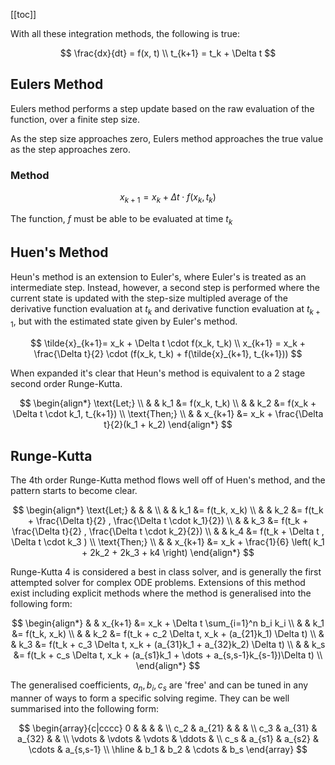 [[toc]]

With all these integration methods, the following is true:

$$
\frac{dx}{dt} = f(x, t) \\
t_{k+1} = t_k + \Delta t
$$

## Eulers Method

Eulers method performs a step update based on the raw evaluation of the function, over a finite step size.

As the step size approaches zero, Eulers method approaches the true value as the step approaches zero.

### Method

$$
x_{k+1}= x_{k} + \Delta t \cdot f(x_k, t_k)
$$

The function, $f$ must be able to be evaluated at time $t_k$

## Huen's Method

Heun's method is an extension to Euler's, where Euler's is treated as an intermediate step. Instead, however,
a second step is performed where the current state is updated with the step-size multipled average of the
derivative function evaluation at $t_k$ and derivative function evaluation at $t_{k+1}$, but with the
estimated state given by Euler's method.

$$
\tilde{x}_{k+1}= x_k + \Delta t \cdot f(x_k, t_k) \\
x_{k+1} = x_k + \frac{\Delta t}{2} \cdot (f(x_k, t_k) + f(\tilde{x}_{k+1}, t_{k+1}))
$$

When expanded it's clear that Heun's method is equivalent to a 2 stage second order Runge-Kutta.

$$
\begin{align*}
\text{Let;} \\
& & k_1     &= f(x_k, t_k) \\
& & k_2     &= f(x_k + \Delta t \cdot k_1, t_{k+1}) \\
\text{Then;} \\
& & x_{k+1} &= x_k + \frac{\Delta t}{2}(k_1 + k_2)
\end{align*}
$$

## Runge-Kutta

The 4th order Runge-Kutta method flows well off of Huen's method, and the pattern starts to become clear.

$$
\begin{align*}
\text{Let;} & & & \\
& & k_1 &= f(t_k, x_k)  \\
& & k_2 &= f(t_k + \frac{\Delta t}{2} ,  \frac{\Delta t \cdot k_1}{2})  \\
& & k_3 &= f(t_k + \frac{\Delta t}{2} ,  \frac{\Delta t \cdot k_2}{2})  \\
& & k_4 &= f(t_k + \Delta t ,  \Delta t \cdot k_3 )  \\
\text{Then;} \\
& & x_{k+1} &= x_k + \frac{1}{6} \left( k_1 + 2k_2 + 2k_3 + k4 \right)
\end{align*}
$$

Runge-Kutta 4 is considered a best in class solver, and is generally the first attempted solver for complex
ODE problems. Extensions of this method exist including explicit methods where the method is generalised into
the following form:

$$
\begin{align*}
& & x_{k+1} &= x_k + \Delta t \sum_{i=1}^n b_i k_i \\
& & k_1 &= f(t_k, x_k) \\
& & k_2 &= f(t_k + c_2 \Delta t, x_k + (a_{21}k_1) \Delta t) \\
& & k_3 &= f(t_k + c_3 \Delta t, x_k + (a_{31}k_1 + a_{32}k_2) \Delta t) \\
& & k_s &= f(t_k + c_s \Delta t, x_k + (a_{s1}k_1 + \dots + a_{s,s-1}k_{s-1})\Delta t) \\
\end{align*}
$$

The generalised coefficients, $a_n, b_i, c_s$ are 'free' and can be tuned in any manner of ways to form
a specific solving regime. They can be well summarised into the following form:

$$
\begin{array}{c|cccc}
0 & & & & \\
c_2 & a_{21} & & & \\
c_3 & a_{31} & a_{32} & & \\
\vdots & \vdots & \vdots & \ddots & \\
c_s & a_{s1} & a_{s2} & \cdots & a_{s,s-1} \\
\hline
& b_1 & b_2 & \cdots & b_s
\end{array}
$$
